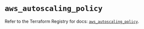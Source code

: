 # `aws_autoscaling_policy`

Refer to the Terraform Registry for docs: [`aws_autoscaling_policy`](https://registry.terraform.io/providers/hashicorp/aws/5.91.0/docs/resources/autoscaling_policy).
